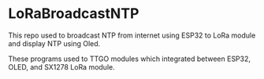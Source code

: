 # LoRaBroadcastNTP
This repo used to broadcast NTP from internet using ESP32 to LoRa module and display NTP using Oled. 

These programs used to TTGO modules which integrated between ESP32, OLED, and SX1278 LoRa module.
